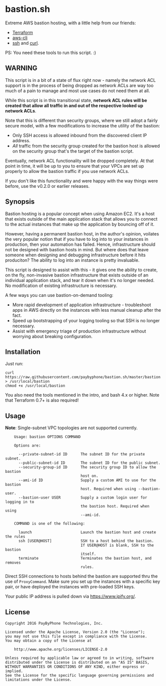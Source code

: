 bastion.sh
===========

Extreme AWS bastion hosting, with a little help from our friends:

 * [Terraform][1]
 * [aws-cli][2]
 * [ssh][3] and [curl][4].

PS: You need these tools to run this script. :)

## WARNING

This script is in a bit of a state of flux right now - namely the network ACL
support is in the process of being dropped as network ACLs are way too much of a
pain to manage and most use cases do not need them at all.

While this script is in this transitional state, **network ACL rules will be
created that allow all traffic in and out of the respective looked up network
ACLs**.

Note that this is different than security groups, where we still adopt a fairly
secure model, with a few modifications to increase the utility of the bastion:

 * Only SSH access is allowed inbound from the discovered client IP address.
 * *All* traffic from the security group created for the bastion host is allowed
   on the security group that's the target of the bastion script.

Eventually, network ACL functionality will be dropped completely. At that point
in time, it will be up to you to ensure that your VPCs are set up properly to
allow the bastion traffic if you use network ACLs.

If you don't like this functionality and were happy with the way things were
before, use the v0.2.0 or earlier releases.

## Synopsis

Bastion hosting is a popular concept when using Amazon EC2. It's a host that
exists outside of the main application stack that allows you to connect to the
actual instances that make up the application by bouncing off of it.

However, having a permanent bastion host, in the author's opinion, voilates the
very popular notion that if you have to log into to your instances in
production, then your automation has failed. Hence, infrastructure should not be
designed with bastion hosts in mind. But where does that leave someone when
designing and debugging infrastructure before it hits produciton? The ability to
log into an instance is pretty invaluable.

This script is designed to assist with this - it gives one the ability to
create, on the fly, non-invasive bastion infrastructure that exists outside of
an individual application stack, and tear it down when it's no longer needed.
No modification of existing infrastructure is necessary.

A few ways you can use bastion-on-demand tooling:

 * More rapid development of application infrastructure - troubleshoot apps in
   AWS directly on the instances with less manual cleanup after the fact.
 * Speed up bootstrapping of your logging tooling so that SSH is no longer
   necessary.
 * Assist with emergency triage of production infrastructure without worrying
   about breaking configuration.

## Installation

Just run:

```
curl https://raw.githubusercontent.com/paybyphone/bastion.sh/master/bastion > /usr/local/bastion
chmod +x /usr/local/bastion
```

You also need the tools mentioned in the intro, and bash 4.x or higher. Note
that Terraform 0.7+ is also required!

## Usage

**Note**: Single-subnet VPC topologies are not supported currently.

```
    Usage: bastion OPTIONS COMMAND

    Options are:

      --private-subnet-id ID      The subnet ID for the private subnet.
      --public-subnet-id ID       The subnet ID for the public subnet.
      --security-group-id ID      The security group ID to allow the bastion
                                  host on.
      --ami-id ID                 Supply a custom AMI to use for the bastion
                                  host. Required when using --bastion-user.
      --bastion-user USER         Supply a custom login user for logging in to
                                  the bastion host. Required when using
                                  --ami-id.

    COMMAND is one of the following:

      launch                      Launch the bastion host and create the rules
      ssh [USER@HOST]             SSH to a host behind the bastion.
                                  If USER@HOST is blank, SSH to the bastion
                                  itself.
      terminate                   Terminates the bastion host, and removes
                                  rules.
```

Direct SSH connections to hosts behind the bastion are supported thru the use of
`ProxyCommand`. Make sure you set up the instances with a specific key pair, or
have deployed the instances with pre-loaded SSH keys.

Your public IP address is pulled down via https://www.ipify.org/.

## License

```
Copyright 2016 PayByPhone Technologies, Inc.

Licensed under the Apache License, Version 2.0 (the "License");
you may not use this file except in compliance with the License.
You may obtain a copy of the License at

    http://www.apache.org/licenses/LICENSE-2.0

Unless required by applicable law or agreed to in writing, software
distributed under the License is distributed on an "AS IS" BASIS,
WITHOUT WARRANTIES OR CONDITIONS OF ANY KIND, either express or implied.
See the License for the specific language governing permissions and
limitations under the License.
```

[1]: https://terraform.io
[2]: https://github.com/aws/aws-cli
[3]: http://www.openssh.com/
[4]: https://curl.haxx.se/

